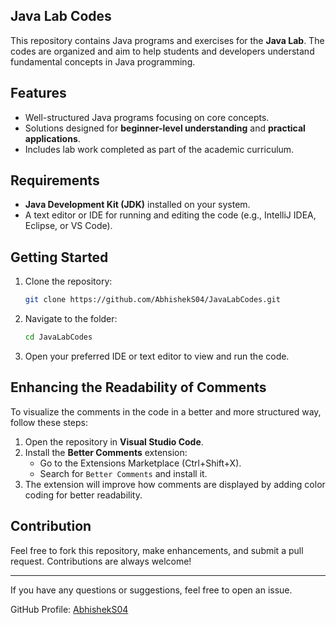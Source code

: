 ## Java Lab Codes

This repository contains Java programs and exercises for the **Java Lab**. The codes are organized and aim to help students and developers understand fundamental concepts in Java programming.

## Features
- Well-structured Java programs focusing on core concepts.
- Solutions designed for **beginner-level understanding** and **practical applications**.
- Includes lab work completed as part of the academic curriculum.

## Requirements
- **Java Development Kit (JDK)** installed on your system.
- A text editor or IDE for running and editing the code (e.g., IntelliJ IDEA, Eclipse, or VS Code).

## Getting Started
1. Clone the repository:
   ```bash
   git clone https://github.com/AbhishekS04/JavaLabCodes.git
   ```
2. Navigate to the folder:
   ```bash
   cd JavaLabCodes
   ```
3. Open your preferred IDE or text editor to view and run the code.

## Enhancing the Readability of Comments
To visualize the comments in the code in a better and more structured way, follow these steps:
1. Open the repository in **Visual Studio Code**.
2. Install the **Better Comments** extension:
   - Go to the Extensions Marketplace (Ctrl+Shift+X).
   - Search for `Better Comments` and install it.
3. The extension will improve how comments are displayed by adding color coding for better readability.

## Contribution
Feel free to fork this repository, make enhancements, and submit a pull request. Contributions are always welcome!

---

If you have any questions or suggestions, feel free to open an issue.

GitHub Profile: [AbhishekS04](https://github.com/AbhishekS04)

